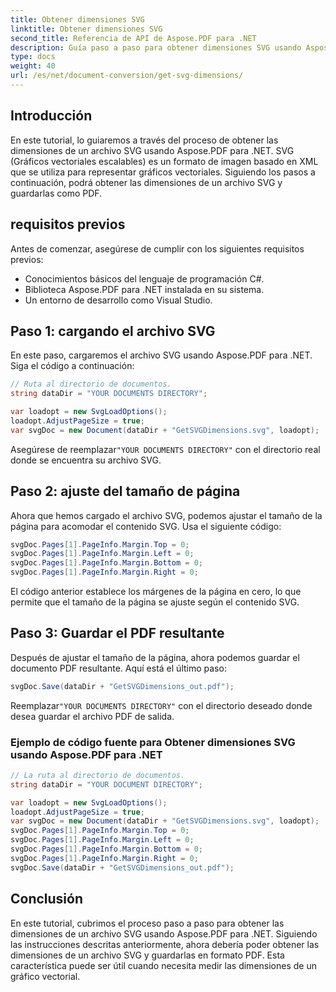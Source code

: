 ```yaml
---
title: Obtener dimensiones SVG
linktitle: Obtener dimensiones SVG
second_title: Referencia de API de Aspose.PDF para .NET
description: Guía paso a paso para obtener dimensiones SVG usando Aspose.PDF para .NET.
type: docs
weight: 40
url: /es/net/document-conversion/get-svg-dimensions/
---
```


## Introducción
En este tutorial, lo guiaremos a través del proceso de obtener las dimensiones de un archivo SVG usando Aspose.PDF para .NET. SVG (Gráficos vectoriales escalables) es un formato de imagen basado en XML que se utiliza para representar gráficos vectoriales. Siguiendo los pasos a continuación, podrá obtener las dimensiones de un archivo SVG y guardarlas como PDF.

## requisitos previos
Antes de comenzar, asegúrese de cumplir con los siguientes requisitos previos:

- Conocimientos básicos del lenguaje de programación C#.
- Biblioteca Aspose.PDF para .NET instalada en su sistema.
- Un entorno de desarrollo como Visual Studio.

## Paso 1: cargando el archivo SVG
En este paso, cargaremos el archivo SVG usando Aspose.PDF para .NET. Siga el código a continuación:

```csharp
// Ruta al directorio de documentos.
string dataDir = "YOUR DOCUMENTS DIRECTORY";

var loadopt = new SvgLoadOptions();
loadopt.AdjustPageSize = true;
var svgDoc = new Document(dataDir + "GetSVGDimensions.svg", loadopt);
```

 Asegúrese de reemplazar`"YOUR DOCUMENTS DIRECTORY"` con el directorio real donde se encuentra su archivo SVG.

## Paso 2: ajuste del tamaño de página
Ahora que hemos cargado el archivo SVG, podemos ajustar el tamaño de la página para acomodar el contenido SVG. Usa el siguiente código:

```csharp
svgDoc.Pages[1].PageInfo.Margin.Top = 0;
svgDoc.Pages[1].PageInfo.Margin.Left = 0;
svgDoc.Pages[1].PageInfo.Margin.Bottom = 0;
svgDoc.Pages[1].PageInfo.Margin.Right = 0;
```

El código anterior establece los márgenes de la página en cero, lo que permite que el tamaño de la página se ajuste según el contenido SVG.

## Paso 3: Guardar el PDF resultante
Después de ajustar el tamaño de la página, ahora podemos guardar el documento PDF resultante. Aquí está el último paso:

```csharp
svgDoc.Save(dataDir + "GetSVGDimensions_out.pdf");
```

 Reemplazar`"YOUR DOCUMENTS DIRECTORY"` con el directorio deseado donde desea guardar el archivo PDF de salida.
  
### Ejemplo de código fuente para Obtener dimensiones SVG usando Aspose.PDF para .NET

```csharp
// La ruta al directorio de documentos.
string dataDir = "YOUR DOCUMENT DIRECTORY";

var loadopt = new SvgLoadOptions();
loadopt.AdjustPageSize = true;
var svgDoc = new Document(dataDir + "GetSVGDimensions.svg", loadopt);
svgDoc.Pages[1].PageInfo.Margin.Top = 0;
svgDoc.Pages[1].PageInfo.Margin.Left = 0;
svgDoc.Pages[1].PageInfo.Margin.Bottom = 0;
svgDoc.Pages[1].PageInfo.Margin.Right = 0;
svgDoc.Save(dataDir + "GetSVGDimensions_out.pdf");
```

## Conclusión
En este tutorial, cubrimos el proceso paso a paso para obtener las dimensiones de un archivo SVG usando Aspose.PDF para .NET. Siguiendo las instrucciones descritas anteriormente, ahora debería poder obtener las dimensiones de un archivo SVG y guardarlas en formato PDF. Esta característica puede ser útil cuando necesita medir las dimensiones de un gráfico vectorial.

